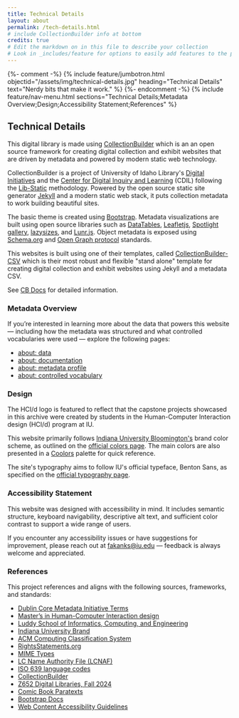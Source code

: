 ```yaml
---
title: Technical Details
layout: about
permalink: /tech-details.html
# include CollectionBuilder info at bottom
credits: true
# Edit the markdown on in this file to describe your collection
# Look in _includes/feature for options to easily add features to the page
---
```

{%- comment -%}
{% include feature/jumbotron.html objectid="/assets/img/technical-details.jpg" heading="Technical Details" text="Nerdy bits that make it work." %} 
{%- endcomment -%}
{% include feature/nav-menu.html sections="Technical Details;Metadata Overview;Design;Accessibility Statement;References" %}

## Technical Details

This digital library is made using [CollectionBuilder](https://collectionbuilder.github.io/) which is an an open source framework for creating digital collection and exhibit websites that are driven by metadata and powered by modern static web technology.

CollectionBuilder is a project of University of Idaho Library's [Digital Initiatives](https://www.lib.uidaho.edu/digital/) and the [Center for Digital Inquiry and Learning](https://cdil.lib.uidaho.edu) (CDIL) following the [Lib-Static](https://lib-static.github.io/) methodology. 
Powered by the open source static site generator [Jekyll](https://jekyllrb.com/) and a modern static web stack, it puts collection metadata to work building beautiful sites.

The basic theme is created using [Bootstrap](https://getbootstrap.com/).
Metadata visualizations are built using open source libraries such as [DataTables](https://datatables.net/), [Leafletjs](http://leafletjs.com/), [Spotlight gallery](https://github.com/nextapps-de/spotlight), [lazysizes](https://github.com/aFarkas/lazysizes), and [Lunr.js](https://lunrjs.com/).
Object metadata is exposed using [Schema.org](http://schema.org) and [Open Graph protocol](http://ogp.me/) standards.

This websites is built using one of their templates, called [CollectionBuilder-CSV](https://collectionbuilder.github.io/csv/) which is their most robust and flexible "stand alone" template for creating digital collection and exhibit websites using Jekyll and a metadata CSV.

See [CB Docs](https://collectionbuilder.github.io/cb-docs/) for detailed information.

### Metadata Overview

If you’re interested in learning more about the data that powers this website — including how the metadata was structured and what controlled vocabularies were used — explore the following pages:

- [about: data](data.html)
- [about: documentation](documentation.html)
- [about: metadata profile](metadata-profile.html)
- [about: controlled vocabulary](metadata-profile-controlled-vocab.html)

### Design

The HCI/d logo is featured to reflect that the capstone projects showcased in this archive were created by students in the Human-Computer Interaction design (HCI/d) program at IU.

This website primarily follows [Indiana University Bloomington's](https://bloomington.iu.edu/index.html) brand color scheme, as outlined on the [official colors page](https://www.iu.edu/brand/design/color.html). The main colors are also presented in a [Coolors](https://coolors.co/palette/990000-243142-ffffff-006298-800000) palette for quick reference.

The site's typography aims to follow IU's official typeface, Benton Sans, as specified on the [official typography page](https://www.iu.edu/brand/design/typography/index.html).

### Accessibility Statement

This website was designed with accessibility in mind. It includes semantic structure, keyboard navigability, descriptive alt text, and sufficient color contrast to support a wide range of users.

If you encounter any accessibility issues or have suggestions for improvement, please reach out at [fakanks@iu.edu](mailto:fakanks@iu.edu) — feedback is always welcome and appreciated.

### References

This project references and aligns with the following sources, frameworks, and standards:

- [Dublin Core Metadata Initiative Terms](https://www.dublincore.org/specifications/dublin-core/dcmi-terms/)
- [Master’s in Human-Computer Interaction design](https://informatics.indiana.edu/programs/ms-hci.html)
- [Luddy School of Informatics, Computing, and Engineering](https://luddy.indiana.edu/index.html)
- [Indiana University Brand](https://www.iu.edu/brand/design/color.html)
- [ACM Computing Classification System](https://dl.acm.org/ccs)
- [RightsStatements.org](https://rightsstatements.org/en/)
- [MIME Types](https://www.iana.org/assignments/media-types/media-types.xhtml)
- [LC Name Authority File (LCNAF)](https://id.loc.gov/authorities/names.html)
- [ISO 639 language codes](https://en.wikipedia.org/wiki/List_of_ISO_639_language_codes)
- [CollectionBuilder](https://collectionbuilder.github.io/cb-docs/) 
- [Z652 Digital Libraries, Fall 2024](https://jawalsh.github.io/z652-Digital-Libraries-FA24/)
- [Comic Book Paratexts](https://biblicon.org/cbp/)
- [Bootstrap Docs](https://getbootstrap.com/docs/5.3/getting-started/introduction/)
- [Web Content Accessibility Guidelines](https://www.w3.org/TR/WCAG21/)